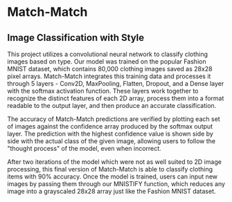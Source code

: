 # Match-Match
## Image Classification with Style

This project utilizes a convolutional neural network to classify clothing images based on type.
Our model was trained on the popular Fashion MNIST dataset, which contains 80,000 clothing images saved as 28x28 pixel arrays.
Match-Match integrates this training data and processes it through 5 layers - Conv2D, MaxPooling, Flatten, Dropout, and a Dense layer with the softmax activation function.
These layers work together to recognize the distinct features of each 2D array, process them into a format readable to the output layer, and then produce an accurate classification.

The accuracy of Match-Match predictions are verified by plotting each set of images against the confidence array produced by the softmax output layer.
The prediction with the highest confidence value is shown side by side with the actual class of the given image, allowing users to follow the "thought process" of the model, even when incorrect.

After two iterations of the model which were not as well suited to 2D image processing, this final version of Match-Match is able to classify clothing items with 90% accuracy.
Once the model is trained, users can input new images by passing them through our MNISTIFY function, which reduces any image into a grayscaled 28x28 array just like the Fashion MNIST dataset.
